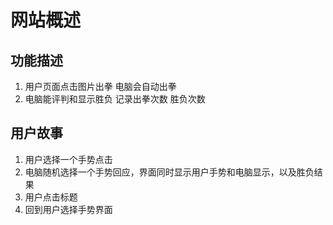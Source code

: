 # 网站概述
## 功能描述
1. 用户页面点击图片出拳 电脑会自动出拳
2. 电脑能评判和显示胜负 记录出拳次数 胜负次数

## 用户故事
1. 用户选择一个手势点击
2. 电脑随机选择一个手势回应，界面同时显示用户手势和电脑显示，以及胜负结果
3. 用户点击标题
4. 回到用户选择手势界面